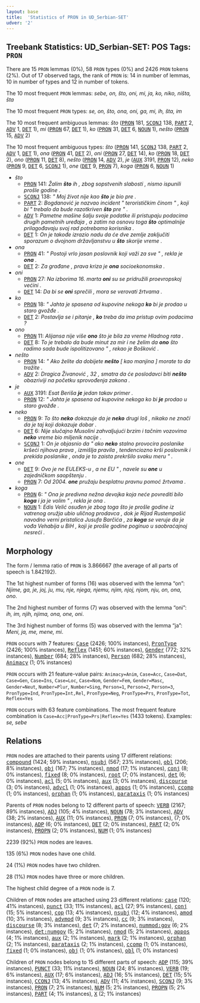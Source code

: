 ```yaml
---
layout: base
title:  'Statistics of PRON in UD_Serbian-SET'
udver: '2'
---
```


## Treebank Statistics: UD_Serbian-SET: POS Tags: `PRON`

There are 15 `PRON` lemmas (0%), 58 `PRON` types (0%) and 2426 `PRON` tokens (2%).
Out of 17 observed tags, the rank of `PRON` is: 14 in number of lemmas, 10 in number of types and 12 in number of tokens.

The 10 most frequent `PRON` lemmas: <em>sebe, on, što, oni, mi, ja, ko, niko, ništa, šta</em>

The 10 most frequent `PRON` types:  <em>se, on, što, ona, oni, ga, mi, ih, šta, im</em>

The 10 most frequent ambiguous lemmas: <em>što</em> (<tt><a href="sr_set-pos-PRON.html">PRON</a></tt> 181, <tt><a href="sr_set-pos-SCONJ.html">SCONJ</a></tt> 138, <tt><a href="sr_set-pos-PART.html">PART</a></tt> 2, <tt><a href="sr_set-pos-ADV.html">ADV</a></tt> 1, <tt><a href="sr_set-pos-DET.html">DET</a></tt> 1), <em>mi</em> (<tt><a href="sr_set-pos-PRON.html">PRON</a></tt> 67, <tt><a href="sr_set-pos-DET.html">DET</a></tt> 1), <em>ko</em> (<tt><a href="sr_set-pos-PRON.html">PRON</a></tt> 31, <tt><a href="sr_set-pos-DET.html">DET</a></tt> 6, <tt><a href="sr_set-pos-NOUN.html">NOUN</a></tt> 1), <em>nešto</em> (<tt><a href="sr_set-pos-PRON.html">PRON</a></tt> 15, <tt><a href="sr_set-pos-ADV.html">ADV</a></tt> 2)

The 10 most frequent ambiguous types:  <em>što</em> (<tt><a href="sr_set-pos-PRON.html">PRON</a></tt> 141, <tt><a href="sr_set-pos-SCONJ.html">SCONJ</a></tt> 138, <tt><a href="sr_set-pos-PART.html">PART</a></tt> 2, <tt><a href="sr_set-pos-ADV.html">ADV</a></tt> 1, <tt><a href="sr_set-pos-DET.html">DET</a></tt> 1), <em>ona</em> (<tt><a href="sr_set-pos-PRON.html">PRON</a></tt> 41, <tt><a href="sr_set-pos-DET.html">DET</a></tt> 2), <em>oni</em> (<tt><a href="sr_set-pos-PRON.html">PRON</a></tt> 27, <tt><a href="sr_set-pos-DET.html">DET</a></tt> 14), <em>ko</em> (<tt><a href="sr_set-pos-PRON.html">PRON</a></tt> 18, <tt><a href="sr_set-pos-DET.html">DET</a></tt> 2), <em>ono</em> (<tt><a href="sr_set-pos-PRON.html">PRON</a></tt> 11, <tt><a href="sr_set-pos-DET.html">DET</a></tt> 8), <em>nešto</em> (<tt><a href="sr_set-pos-PRON.html">PRON</a></tt> 14, <tt><a href="sr_set-pos-ADV.html">ADV</a></tt> 2), <em>je</em> (<tt><a href="sr_set-pos-AUX.html">AUX</a></tt> 3191, <tt><a href="sr_set-pos-PRON.html">PRON</a></tt> 12), <em>neko</em> (<tt><a href="sr_set-pos-PRON.html">PRON</a></tt> 9, <tt><a href="sr_set-pos-DET.html">DET</a></tt> 6, <tt><a href="sr_set-pos-SCONJ.html">SCONJ</a></tt> 1), <em>one</em> (<tt><a href="sr_set-pos-DET.html">DET</a></tt> 9, <tt><a href="sr_set-pos-PRON.html">PRON</a></tt> 7), <em>koga</em> (<tt><a href="sr_set-pos-PRON.html">PRON</a></tt> 6, <tt><a href="sr_set-pos-NOUN.html">NOUN</a></tt> 1)


* <em>što</em>
  * <tt><a href="sr_set-pos-PRON.html">PRON</a></tt> 141: <em>Žalim <b>što</b> ih , zbog sopstvenih slabosti , nismo ispunili prošle godine .</em>
  * <tt><a href="sr_set-pos-SCONJ.html">SCONJ</a></tt> 138: <em>" Moj život nije kao <b>što</b> je bio pre .</em>
  * <tt><a href="sr_set-pos-PART.html">PART</a></tt> 2: <em>Bogdanović je nazvao incident " terorističkim činom " , koji bi " trebalo da bude razotkriven <b>što</b> pre " .</em>
  * <tt><a href="sr_set-pos-ADV.html">ADV</a></tt> 1: <em>Pametne mašine šalju svoje podatke ili pristupaju podacima drugih pametnih uređaja , a zatim na osnovu toga <b>što</b> optimalnije prilagođavaju svoj rad potrebama korisnika .</em>
  * <tt><a href="sr_set-pos-DET.html">DET</a></tt> 1: <em>On je takođe izrazio nadu da će dve zemlje zaključiti sporazum o dvojnom državljanstvu u <b>što</b> skorije vreme .</em>
* <em>ona</em>
  * <tt><a href="sr_set-pos-PRON.html">PRON</a></tt> 41: <em>" Postoji vrlo jasan poslovnik koji važi za sve " , rekla je <b>ona</b> .</em>
  * <tt><a href="sr_set-pos-DET.html">DET</a></tt> 2: <em>Za građane , prava kriza je <b>ona</b> socioekonomska .</em>
* <em>oni</em>
  * <tt><a href="sr_set-pos-PRON.html">PRON</a></tt> 27: <em>Na izborima 16. marta <b>oni</b> su se pridružili proevropskoj većini .</em>
  * <tt><a href="sr_set-pos-DET.html">DET</a></tt> 14: <em>Da bi se <b>oni</b> sprečili , mora se verovati žrtvama .</em>
* <em>ko</em>
  * <tt><a href="sr_set-pos-PRON.html">PRON</a></tt> 18: <em>" Jahta je spasena od kupovine nekoga <b>ko</b> bi je prodao u staro gvožđe .</em>
  * <tt><a href="sr_set-pos-DET.html">DET</a></tt> 2: <em>Postavlja se i pitanje , <b>ko</b> treba da ima pristup ovim podacima ?</em>
* <em>ono</em>
  * <tt><a href="sr_set-pos-PRON.html">PRON</a></tt> 11: <em>Alijansa nije više <b>ono</b> što je bila za vreme Hladnog rata .</em>
  * <tt><a href="sr_set-pos-DET.html">DET</a></tt> 8: <em>To je trebalo da bude minut za mir i ne želim da <b>ono</b> što radimo sada bude ispolitizovano " , rekao je Bošković .</em>
* <em>nešto</em>
  * <tt><a href="sr_set-pos-PRON.html">PRON</a></tt> 14: <em>" Ako želite da dobijete <b>nešto</b> [ kao manjina ] morate to da tražite .</em>
  * <tt><a href="sr_set-pos-ADV.html">ADV</a></tt> 2: <em>Dragica Živanović , 32 , smatra da će poslodavci biti <b>nešto</b> obazriviji na početku sprovođenja zakona .</em>
* <em>je</em>
  * <tt><a href="sr_set-pos-AUX.html">AUX</a></tt> 3191: <em>Esat Beriša <b>je</b> jedan takav primer .</em>
  * <tt><a href="sr_set-pos-PRON.html">PRON</a></tt> 12: <em>" Jahta je spasena od kupovine nekoga ko bi <b>je</b> prodao u staro gvožđe .</em>
* <em>neko</em>
  * <tt><a href="sr_set-pos-PRON.html">PRON</a></tt> 9: <em>To što <b>neko</b> dokazuje da je <b>neko</b> drugi loš , nikako ne znači da je taj koji dokazuje dobar .</em>
  * <tt><a href="sr_set-pos-DET.html">DET</a></tt> 6: <em>Nije slučajno Musolini zahvaljujući brzim i tačnim vozovima <b>neko</b> vreme bio miljenik nacije .</em>
  * <tt><a href="sr_set-pos-SCONJ.html">SCONJ</a></tt> 1: <em>On je objasnio da " ako <b>neko</b> stalno provocira poslanike kršeći njihova prava , izmišlja pravila , tendenciozno krši poslovnik i prekida poslanike , onda je to zaista prekršilo svaku meru " .</em>
* <em>one</em>
  * <tt><a href="sr_set-pos-DET.html">DET</a></tt> 9: <em>Ovo je ne EULEKS-u , a ne EU " , navele su <b>one</b> u zajedničkom saopštenju .</em>
  * <tt><a href="sr_set-pos-PRON.html">PRON</a></tt> 7: <em>Od 2004. <b>one</b> pružaju besplatnu pravnu pomoć žrtvama .</em>
* <em>koga</em>
  * <tt><a href="sr_set-pos-PRON.html">PRON</a></tt> 6: <em>" Ona je predivna nežna devojka koja neće povrediti bilo <b>koga</b> i ja je volim " , rekla je ona .</em>
  * <tt><a href="sr_set-pos-NOUN.html">NOUN</a></tt> 1: <em>Edis Velić osuđen je zbog toga što je prošle godine iz vatrenog oružja ubio uličnog prodavca , dok je Rijad Rustempašić navodno verni pristalica Jusufa Barčića , za <b>koga</b> se veruje da je vođa Vehabija u BiH , koji je prošle godine poginuo u saobraćajnoj nesreći .</em>

## Morphology

The form / lemma ratio of `PRON` is 3.866667 (the average of all parts of speech is 1.842192).

The 1st highest number of forms (16) was observed with the lemma “on”: <em>Njime, ga, je, joj, ju, mu, nje, njega, njemu, njim, njoj, njom, nju, on, ona, ono</em>.

The 2nd highest number of forms (7) was observed with the lemma “oni”: <em>ih, im, njih, njima, ona, one, oni</em>.

The 3rd highest number of forms (5) was observed with the lemma “ja”: <em>Meni, ja, me, mene, mi</em>.

`PRON` occurs with 7 features: <tt><a href="sr_set-feat-Case.html">Case</a></tt> (2426; 100% instances), <tt><a href="sr_set-feat-PronType.html">PronType</a></tt> (2426; 100% instances), <tt><a href="sr_set-feat-Reflex.html">Reflex</a></tt> (1451; 60% instances), <tt><a href="sr_set-feat-Gender.html">Gender</a></tt> (772; 32% instances), <tt><a href="sr_set-feat-Number.html">Number</a></tt> (684; 28% instances), <tt><a href="sr_set-feat-Person.html">Person</a></tt> (682; 28% instances), <tt><a href="sr_set-feat-Animacy.html">Animacy</a></tt> (1; 0% instances)

`PRON` occurs with 21 feature-value pairs: `Animacy=Anim`, `Case=Acc`, `Case=Dat`, `Case=Gen`, `Case=Ins`, `Case=Loc`, `Case=Nom`, `Gender=Fem`, `Gender=Masc`, `Gender=Neut`, `Number=Plur`, `Number=Sing`, `Person=1`, `Person=2`, `Person=3`, `PronType=Ind`, `PronType=Int,Rel`, `PronType=Neg`, `PronType=Prs`, `PronType=Tot`, `Reflex=Yes`

`PRON` occurs with 63 feature combinations.
The most frequent feature combination is `Case=Acc|PronType=Prs|Reflex=Yes` (1433 tokens).
Examples: <em>se, sebe</em>


## Relations

`PRON` nodes are attached to their parents using 17 different relations: <tt><a href="sr_set-dep-compound.html">compound</a></tt> (1424; 59% instances), <tt><a href="sr_set-dep-nsubj.html">nsubj</a></tt> (567; 23% instances), <tt><a href="sr_set-dep-obl.html">obl</a></tt> (206; 8% instances), <tt><a href="sr_set-dep-obj.html">obj</a></tt> (167; 7% instances), <tt><a href="sr_set-dep-nmod.html">nmod</a></tt> (17; 1% instances), <tt><a href="sr_set-dep-conj.html">conj</a></tt> (8; 0% instances), <tt><a href="sr_set-dep-fixed.html">fixed</a></tt> (8; 0% instances), <tt><a href="sr_set-dep-root.html">root</a></tt> (7; 0% instances), <tt><a href="sr_set-dep-det.html">det</a></tt> (6; 0% instances), <tt><a href="sr_set-dep-acl.html">acl</a></tt> (5; 0% instances), <tt><a href="sr_set-dep-aux.html">aux</a></tt> (3; 0% instances), <tt><a href="sr_set-dep-discourse.html">discourse</a></tt> (3; 0% instances), <tt><a href="sr_set-dep-advcl.html">advcl</a></tt> (1; 0% instances), <tt><a href="sr_set-dep-appos.html">appos</a></tt> (1; 0% instances), <tt><a href="sr_set-dep-ccomp.html">ccomp</a></tt> (1; 0% instances), <tt><a href="sr_set-dep-orphan.html">orphan</a></tt> (1; 0% instances), <tt><a href="sr_set-dep-parataxis.html">parataxis</a></tt> (1; 0% instances)

Parents of `PRON` nodes belong to 12 different parts of speech: <tt><a href="sr_set-pos-VERB.html">VERB</a></tt> (2167; 89% instances), <tt><a href="sr_set-pos-ADJ.html">ADJ</a></tt> (105; 4% instances), <tt><a href="sr_set-pos-NOUN.html">NOUN</a></tt> (78; 3% instances), <tt><a href="sr_set-pos-ADV.html">ADV</a></tt> (38; 2% instances), <tt><a href="sr_set-pos-AUX.html">AUX</a></tt> (11; 0% instances), <tt><a href="sr_set-pos-PRON.html">PRON</a></tt> (7; 0% instances),  (7; 0% instances), <tt><a href="sr_set-pos-ADP.html">ADP</a></tt> (6; 0% instances), <tt><a href="sr_set-pos-DET.html">DET</a></tt> (2; 0% instances), <tt><a href="sr_set-pos-PART.html">PART</a></tt> (2; 0% instances), <tt><a href="sr_set-pos-PROPN.html">PROPN</a></tt> (2; 0% instances), <tt><a href="sr_set-pos-NUM.html">NUM</a></tt> (1; 0% instances)

2239 (92%) `PRON` nodes are leaves.

135 (6%) `PRON` nodes have one child.

24 (1%) `PRON` nodes have two children.

28 (1%) `PRON` nodes have three or more children.

The highest child degree of a `PRON` node is 7.

Children of `PRON` nodes are attached using 23 different relations: <tt><a href="sr_set-dep-case.html">case</a></tt> (120; 41% instances), <tt><a href="sr_set-dep-punct.html">punct</a></tt> (33; 11% instances), <tt><a href="sr_set-dep-acl.html">acl</a></tt> (27; 9% instances), <tt><a href="sr_set-dep-conj.html">conj</a></tt> (15; 5% instances), <tt><a href="sr_set-dep-cop.html">cop</a></tt> (13; 4% instances), <tt><a href="sr_set-dep-nsubj.html">nsubj</a></tt> (12; 4% instances), <tt><a href="sr_set-dep-amod.html">amod</a></tt> (10; 3% instances), <tt><a href="sr_set-dep-advmod.html">advmod</a></tt> (9; 3% instances), <tt><a href="sr_set-dep-cc.html">cc</a></tt> (9; 3% instances), <tt><a href="sr_set-dep-discourse.html">discourse</a></tt> (8; 3% instances), <tt><a href="sr_set-dep-det.html">det</a></tt> (7; 2% instances), <tt><a href="sr_set-dep-nummod-gov.html">nummod:gov</a></tt> (6; 2% instances), <tt><a href="sr_set-dep-det-numgov.html">det:numgov</a></tt> (5; 2% instances), <tt><a href="sr_set-dep-nmod.html">nmod</a></tt> (5; 2% instances), <tt><a href="sr_set-dep-appos.html">appos</a></tt> (4; 1% instances), <tt><a href="sr_set-dep-aux.html">aux</a></tt> (2; 1% instances), <tt><a href="sr_set-dep-mark.html">mark</a></tt> (2; 1% instances), <tt><a href="sr_set-dep-orphan.html">orphan</a></tt> (2; 1% instances), <tt><a href="sr_set-dep-parataxis.html">parataxis</a></tt> (2; 1% instances), <tt><a href="sr_set-dep-ccomp.html">ccomp</a></tt> (1; 0% instances), <tt><a href="sr_set-dep-fixed.html">fixed</a></tt> (1; 0% instances), <tt><a href="sr_set-dep-obj.html">obj</a></tt> (1; 0% instances), <tt><a href="sr_set-dep-obl.html">obl</a></tt> (1; 0% instances)

Children of `PRON` nodes belong to 15 different parts of speech: <tt><a href="sr_set-pos-ADP.html">ADP</a></tt> (115; 39% instances), <tt><a href="sr_set-pos-PUNCT.html">PUNCT</a></tt> (33; 11% instances), <tt><a href="sr_set-pos-NOUN.html">NOUN</a></tt> (24; 8% instances), <tt><a href="sr_set-pos-VERB.html">VERB</a></tt> (19; 6% instances), <tt><a href="sr_set-pos-AUX.html">AUX</a></tt> (17; 6% instances), <tt><a href="sr_set-pos-ADJ.html">ADJ</a></tt> (16; 5% instances), <tt><a href="sr_set-pos-DET.html">DET</a></tt> (15; 5% instances), <tt><a href="sr_set-pos-CCONJ.html">CCONJ</a></tt> (13; 4% instances), <tt><a href="sr_set-pos-ADV.html">ADV</a></tt> (11; 4% instances), <tt><a href="sr_set-pos-SCONJ.html">SCONJ</a></tt> (9; 3% instances), <tt><a href="sr_set-pos-PRON.html">PRON</a></tt> (7; 2% instances), <tt><a href="sr_set-pos-NUM.html">NUM</a></tt> (5; 2% instances), <tt><a href="sr_set-pos-PROPN.html">PROPN</a></tt> (5; 2% instances), <tt><a href="sr_set-pos-PART.html">PART</a></tt> (4; 1% instances), <tt><a href="sr_set-pos-X.html">X</a></tt> (2; 1% instances)

